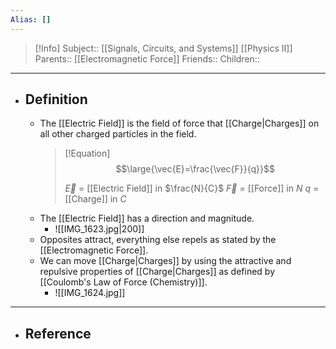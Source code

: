 ```yaml
---
Alias: []
---
```

> [!Info]
> Subject:: [[Signals, Circuits, and Systems]] [[Physics II]]
> Parents:: [[Electromagnetic Force]]
> Friends:: 
> Children:: 
---
- ## Definition
	- The [[Electric Field]] is the field of force that [[Charge|Charges]] on all other charged particles in the field.
	  > [!Equation]
	  > $$\large{\vec{E}=\frac{\vec{F}}{q}}$$
	  > 
	  > $\vec{E}$ = [[Electric Field]] in $\frac{N}{C}$
	  > $\vec{F}$ = [[Force]] in $N$
	  > $q$ = [[Charge]] in $C$
	- The [[Electric Field]] has a direction and magnitude.
		- ![[IMG_1623.jpg|200]]
	- Opposites attract, everything else repels as stated by the [[Electromagnetic Force]]. 
	- We can move [[Charge|Charges]] by using the attractive and repulsive properties of [[Charge|Charges]] as defined by [[Coulomb's Law of Force (Chemistry)]].
		- ![[IMG_1624.jpg]]
---
- ## Reference
